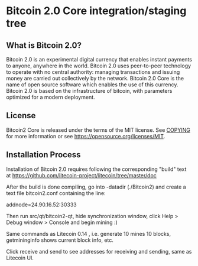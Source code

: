 Bitcoin 2.0 Core integration/staging tree
=====================================


What is Bitcoin 2.0?
----------------

Bitcoin 2.0 is an experimental digital currency that enables instant payments to
anyone, anywhere in the world. Bitcoin 2.0 uses peer-to-peer technology to operate
with no central authority: managing transactions and issuing money are carried
out collectively by the network. Bitcoin 2.0 Core is the name of open source
software which enables the use of this currency. Bitcoin 2.0 is based on the infrastructure of bitcoin, with parameters optimized for a modern deployment.


License
-------

Bitcoin2 Core is released under the terms of the MIT license. See [COPYING](COPYING) for more
information or see https://opensource.org/licenses/MIT.

Installation Process
-------------------

Installation of Bitcoin 2.0 requires following the corresponding "build" text at
https://github.com/litecoin-project/litecoin/tree/master/doc

After the build is done compiling, go into -datadir (./Bitcoin2) and create a text file bitcoin2.conf containing the line:

addnode=24.90.16.52:30333


Then run src/qt/bitcoin2-qt, hide synchronization window, click Help > Debug window > Console and begin mining :)

Same commands as Litecoin 0.14 , i.e. generate 10 mines 10 blocks, getmininginfo shows current block info, etc.

Click receive and send to see addresses for receiving and sending, same as Litecoin UI.
